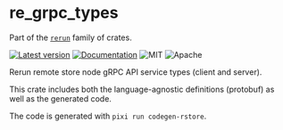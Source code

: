 # re_grpc_types

Part of the [`rerun`](https://github.com/rerun-io/rerun) family of crates.

[![Latest version](https://img.shields.io/crates/v/re_grpc_types.svg)](https://crates.io/crates/re_grpc_types?speculative-link)
[![Documentation](https://docs.rs/re_grpc_types/badge.svg)](https://docs.rs/re_grpc_types?speculative-link)
![MIT](https://img.shields.io/badge/license-MIT-blue.svg)
![Apache](https://img.shields.io/badge/license-Apache-blue.svg)

Rerun remote store node gRPC API service types (client and server).

This crate includes both the language-agnostic definitions (protobuf) as well as the generated code.

The code is generated with `pixi run codegen-rstore`.
